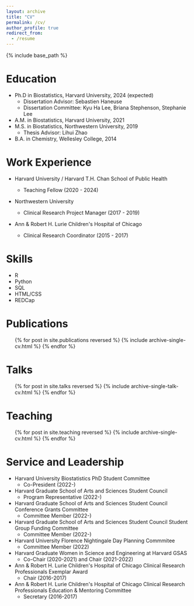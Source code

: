 ```yaml
---
layout: archive
title: "CV"
permalink: /cv/
author_profile: true
redirect_from:
  - /resume
---
```


{% include base_path %}

Education
======
* Ph.D in Biostatistics, Harvard University, 2024 (expected)
  * Dissertation Advisor: Sebastien Haneuse
  * Dissertation Committee: Kyu Ha Lee, Briana Stephenson, Stephanie Lee
* A.M. in Biostatistics, Harvard University, 2021
* M.S. in Biostatistics, Northwestern University, 2019
  * Thesis Advisor: Lihui Zhao  
* B.A. in Chemistry, Wellesley College, 2014

Work Experience
======
* Harvard University / Harvard T.H. Chan School of Public Health
  * Teaching Fellow (2020 - 2024)

* Northwestern University 
  * Clinical Research Project Manager (2017 - 2019)
  
* Ann & Robert H. Lurie Children's Hospital of Chicago
  * Clinical Research Coordinator (2015 - 2017)
  
Skills
======
* R
* Python
* SQL
* HTML/CSS
* REDCap

Publications
======
  <ul>{% for post in site.publications reversed %}
    {% include archive-single-cv.html %}
  {% endfor %}</ul>
  
Talks
======
  <ul>{% for post in site.talks reversed %}
    {% include archive-single-talk-cv.html  %}
  {% endfor %}</ul>
  
Teaching
======
  <ul>{% for post in site.teaching reversed %}
    {% include archive-single-cv.html %}
  {% endfor %}</ul>
  
Service and Leadership
======
* Harvard University Biostatistics PhD Student Committee
  * Co-President (2022-)  
* Harvard Graduate School of Arts and Sciences Student Council
  * Program Representative (2022-)  
* Harvard Graduate School of Arts and Sciences Student Council Conference Grants Committee
  * Committee Member (2022-)  
* Harvard Graduate School of Arts and Sciences Student Council Student Group Funding Committee
  * Committee Member (2022-)  
* Harvard University Florence Nightingale Day Planning Commmitee
  * Committee Member (2022)  
* Harvard Graduate Women in Science and Engineering at Harvard GSAS
  * Co-Chair (2020-2021) and Chair (2021-2022)
* Ann & Robert H. Lurie Children's Hospital of Chicago Clinical Research Professionals Exemplar Award
  * Chair (2016-2017)  
* Ann & Robert H. Lurie Children's Hospital of Chicago Clinical Research Professionals Education & Mentoring Committee
  * Secretary (2016-2017)
